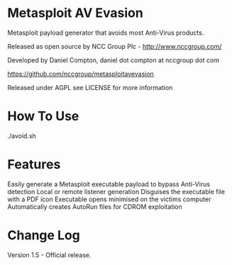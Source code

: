 Metasploit AV Evasion
=======================

Metasploit payload generator that avoids most Anti-Virus products.

Released as open source by NCC Group Plc - http://www.nccgroup.com/

Developed by Daniel Compton, daniel dot compton at nccgroup dot com

https://github.com/nccgroup/metasploitavevasion

Released under AGPL see LICENSE for more information

How To Use	
=======================
./avoid.sh


Features	
=======================

Easily generate a Metasploit executable payload to bypass Anti-Virus detection
Local or remote listener generation
Disguises the executable file with a PDF icon
Executable opens minimised on the victims computer
Automatically creates AutoRun files for CDROM exploitation


Change Log
=======================

Version 1.5 - Official release.
